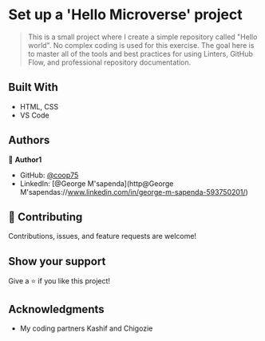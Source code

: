 # Set up a 'Hello Microverse' project

> This is a small project where I create a simple repository called "Hello world". No complex coding is used for this exercise. The goal here is to master all of the tools and best practices for using Linters, GitHub Flow, and professional repository documentation.


## Built With

- HTML, CSS
- VS Code

## Authors

👤 **Author1**

- GitHub: [@coop75](https://github.com/c00p75)
- LinkedIn: [@George M'sapenda](http@George M'sapendas://www.linkedin.com/in/george-m-sapenda-593750201/)


## 🤝 Contributing

Contributions, issues, and feature requests are welcome!

## Show your support

Give a ⭐️ if you like this project!

## Acknowledgments

- My coding partners Kashif and Chigozie
